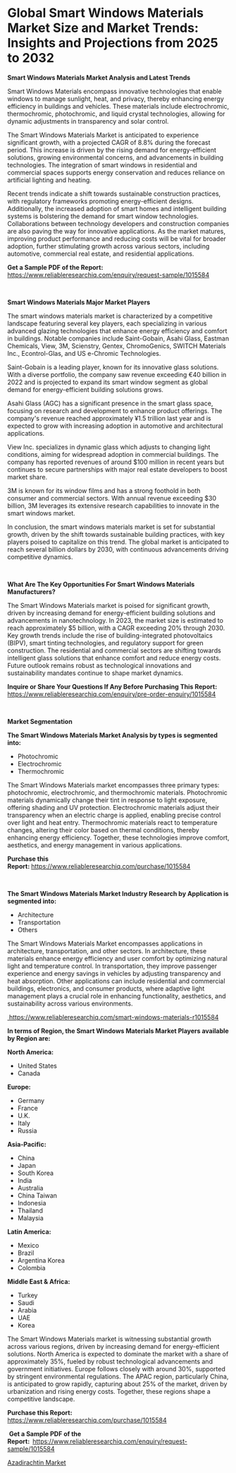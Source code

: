 <p><h1>Global Smart Windows Materials Market Size and Market Trends: Insights and Projections from 2025 to 2032</h1></p><p><strong>Smart Windows Materials Market Analysis and Latest Trends</strong></p>
<p><p>Smart Windows Materials encompass innovative technologies that enable windows to manage sunlight, heat, and privacy, thereby enhancing energy efficiency in buildings and vehicles. These materials include electrochromic, thermochromic, photochromic, and liquid crystal technologies, allowing for dynamic adjustments in transparency and solar control.</p><p>The Smart Windows Materials Market is anticipated to experience significant growth, with a projected CAGR of 8.8% during the forecast period. This increase is driven by the rising demand for energy-efficient solutions, growing environmental concerns, and advancements in building technologies. The integration of smart windows in residential and commercial spaces supports energy conservation and reduces reliance on artificial lighting and heating.</p><p>Recent trends indicate a shift towards sustainable construction practices, with regulatory frameworks promoting energy-efficient designs. Additionally, the increased adoption of smart homes and intelligent building systems is bolstering the demand for smart window technologies. Collaborations between technology developers and construction companies are also paving the way for innovative applications. As the market matures, improving product performance and reducing costs will be vital for broader adoption, further stimulating growth across various sectors, including automotive, commercial real estate, and residential applications.</p></p>
<p><strong>Get a Sample PDF of the Report:&nbsp;</strong> <a href="https://www.reliableresearchiq.com/enquiry/request-sample/1015584?utm_campaign=2301&utm_medium=2&utm_source=Github&utm_content=ia&utm_term=02042025&utm_id=smart-windows-materials">https://www.reliableresearchiq.com/enquiry/request-sample/1015584</a></p>
<p>&nbsp;</p>
<p><strong>Smart Windows Materials Major Market Players</strong></p>
<p><p>The smart windows materials market is characterized by a competitive landscape featuring several key players, each specializing in various advanced glazing technologies that enhance energy efficiency and comfort in buildings. Notable companies include Saint-Gobain, Asahi Glass, Eastman Chemicals, View, 3M, Scienstry, Gentex, ChromoGenics, SWITCH Materials Inc., Econtrol-Glas, and US e-Chromic Technologies.</p><p>Saint-Gobain is a leading player, known for its innovative glass solutions. With a diverse portfolio, the company saw revenue exceeding €40 billion in 2022 and is projected to expand its smart window segment as global demand for energy-efficient building solutions grows.</p><p>Asahi Glass (AGC) has a significant presence in the smart glass space, focusing on research and development to enhance product offerings. The company's revenue reached approximately ¥1.5 trillion last year and is expected to grow with increasing adoption in automotive and architectural applications.</p><p>View Inc. specializes in dynamic glass which adjusts to changing light conditions, aiming for widespread adoption in commercial buildings. The company has reported revenues of around $100 million in recent years but continues to secure partnerships with major real estate developers to boost market share.</p><p>3M is known for its window films and has a strong foothold in both consumer and commercial sectors. With annual revenue exceeding $30 billion, 3M leverages its extensive research capabilities to innovate in the smart windows market.</p><p>In conclusion, the smart windows materials market is set for substantial growth, driven by the shift towards sustainable building practices, with key players poised to capitalize on this trend. The global market is anticipated to reach several billion dollars by 2030, with continuous advancements driving competitive dynamics.</p></p>
<p>&nbsp;</p>
<p><strong>What Are The Key Opportunities For Smart Windows Materials Manufacturers?</strong></p>
<p><p>The Smart Windows Materials market is poised for significant growth, driven by increasing demand for energy-efficient building solutions and advancements in nanotechnology. In 2023, the market size is estimated to reach approximately $5 billion, with a CAGR exceeding 20% through 2030. Key growth trends include the rise of building-integrated photovoltaics (BIPV), smart tinting technologies, and regulatory support for green construction. The residential and commercial sectors are shifting towards intelligent glass solutions that enhance comfort and reduce energy costs. Future outlook remains robust as technological innovations and sustainability mandates continue to shape market dynamics.</p></p>
<p><strong>Inquire or Share Your Questions If Any Before Purchasing This Report:</strong> <a href="https://www.reliableresearchiq.com/enquiry/pre-order-enquiry/1015584?utm_campaign=2301&utm_medium=2&utm_source=Github&utm_content=ia&utm_term=02042025&utm_id=smart-windows-materials">https://www.reliableresearchiq.com/enquiry/pre-order-enquiry/1015584</a></p>
<p>&nbsp;</p>
<p><strong>Market Segmentation</strong></p>
<p><strong>The Smart Windows Materials Market Analysis by types is segmented into:</strong></p>
<p><ul><li>Photochromic</li><li>Electrochromic</li><li>Thermochromic</li></ul></p>
<p><p>The Smart Windows Materials market encompasses three primary types: photochromic, electrochromic, and thermochromic materials. Photochromic materials dynamically change their tint in response to light exposure, offering shading and UV protection. Electrochromic materials adjust their transparency when an electric charge is applied, enabling precise control over light and heat entry. Thermochromic materials react to temperature changes, altering their color based on thermal conditions, thereby enhancing energy efficiency. Together, these technologies improve comfort, aesthetics, and energy management in various applications.</p></p>
<p><strong>Purchase this Report:&nbsp;</strong><a href="https://www.reliableresearchiq.com/purchase/1015584?utm_campaign=2301&utm_medium=2&utm_source=Github&utm_content=ia&utm_term=02042025&utm_id=smart-windows-materials">https://www.reliableresearchiq.com/purchase/1015584</a></p>
<p>&nbsp;</p>
<p><strong>The Smart Windows Materials Market Industry Research by Application is segmented into:</strong></p>
<p><ul><li>Architecture</li><li>Transportation</li><li>Others</li></ul></p>
<p><p>The Smart Windows Materials Market encompasses applications in architecture, transportation, and other sectors. In architecture, these materials enhance energy efficiency and user comfort by optimizing natural light and temperature control. In transportation, they improve passenger experience and energy savings in vehicles by adjusting transparency and heat absorption. Other applications can include residential and commercial buildings, electronics, and consumer products, where adaptive light management plays a crucial role in enhancing functionality, aesthetics, and sustainability across various environments.</p></p>
<p><a href="https://www.reliableresearchiq.com/smart-windows-materials-r1015584?utm_campaign=2301&utm_medium=2&utm_source=Github&utm_content=ia&utm_term=02042025&utm_id=smart-windows-materials">&nbsp;https://www.reliableresearchiq.com/smart-windows-materials-r1015584</a></p>
<p><strong>In terms of Region, the Smart Windows Materials Market Players available by Region are:</strong></p>
<p>
    <p> <strong> North America: </strong>
        <ul>
            <li>United States</li>
            <li>Canada</li>
        </ul>
        </p> 
    <p> <strong> Europe: </strong>
        <ul>
            <li>Germany</li>
            <li>France</li>
            <li>U.K.</li>
            <li>Italy</li>
            <li>Russia</li>
        </ul>
        </p> 
    <p> <strong> Asia-Pacific: </strong>
        <ul>
            <li>China</li>
            <li>Japan</li>
            <li>South Korea</li>
            <li>India</li>
            <li>Australia</li>
            <li>China Taiwan</li>
            <li>Indonesia</li>
            <li>Thailand</li>
            <li>Malaysia</li>
        </ul>
        </p> 
    <p> <strong> Latin America: </strong>
        <ul>
            <li>Mexico</li>
            <li>Brazil</li>
            <li>Argentina Korea</li>
            <li>Colombia</li>
        </ul>
        </p> 
    <p> <strong> Middle East & Africa: </strong>
        <ul>
            <li>Turkey</li>
            <li>Saudi</li>
            <li>Arabia</li>
            <li>UAE</li>
            <li>Korea</li>
        </ul>
    </p>
    </p>
<p><p>The Smart Windows Materials market is witnessing substantial growth across various regions, driven by increasing demand for energy-efficient solutions. North America is expected to dominate the market with a share of approximately 35%, fueled by robust technological advancements and government initiatives. Europe follows closely with around 30%, supported by stringent environmental regulations. The APAC region, particularly China, is anticipated to grow rapidly, capturing about 25% of the market, driven by urbanization and rising energy costs. Together, these regions shape a competitive landscape.</p></p>
<p><strong>Purchase this Report: </strong><a href="https://www.reliableresearchiq.com/purchase/1015584?utm_campaign=2301&utm_medium=2&utm_source=Github&utm_content=ia&utm_term=02042025&utm_id=smart-windows-materials">https://www.reliableresearchiq.com/purchase/1015584</a></p>
<p>&nbsp;<strong>Get a Sample PDF of the Report:&nbsp;&nbsp;</strong><a href="https://www.reliableresearchiq.com/enquiry/request-sample/1015584?utm_campaign=2301&utm_medium=2&utm_source=Github&utm_content=ia&utm_term=02042025&utm_id=smart-windows-materials">https://www.reliableresearchiq.com/enquiry/request-sample/1015584</a></p>
<p><strong></strong></p>
<p><p><a href="https://github.com/kbollin866/Market-Research-Report-List-1/blob/main/azadirachtin-market.md?utm_campaign=2301&utm_medium=2&utm_source=Github&utm_content=ia&utm_term=02042025&utm_id=smart-windows-materials">Azadirachtin Market</a></p></p>